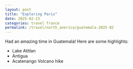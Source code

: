 ```yaml
---
layout: post
title: "Exploring Paris"
date: 2025-02-23
categories: travel france
permalink: /travel/north_anerica/guatemala-2025-02
---
```

Had an amazing time in Guatemala! Here are some highlights:
- Lake Atitlan
- Antigua
- Acatenango Volcano hike
